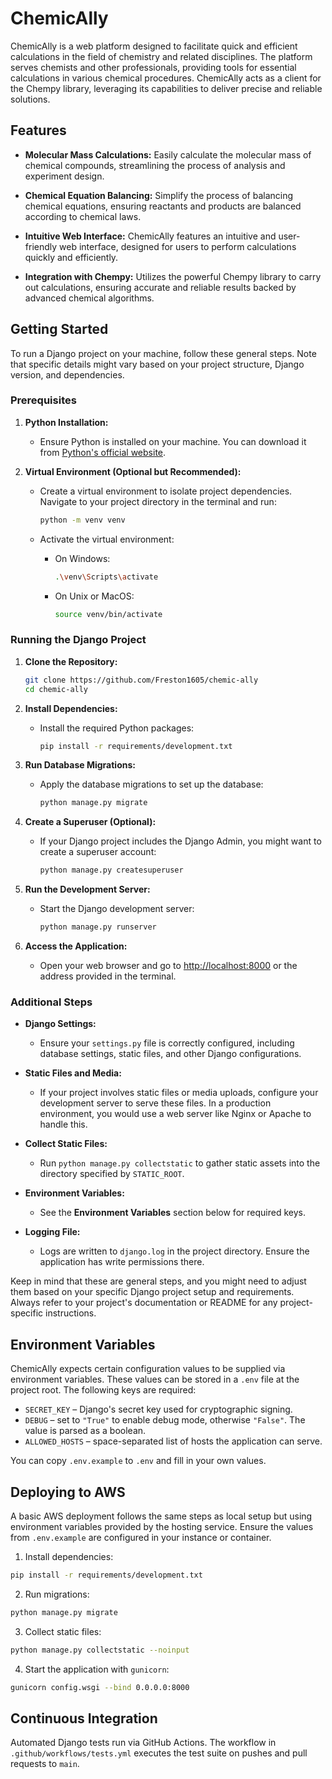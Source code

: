 # ChemicAlly

ChemicAlly is a web platform designed to facilitate quick and efficient calculations in the field of chemistry and related disciplines. The platform serves chemists and other professionals, providing tools for essential calculations in various chemical procedures. ChemicAlly acts as a client for the Chempy library, leveraging its capabilities to deliver precise and reliable solutions.

## Features

- **Molecular Mass Calculations:** Easily calculate the molecular mass of chemical compounds, streamlining the process of analysis and experiment design.

- **Chemical Equation Balancing:** Simplify the process of balancing chemical equations, ensuring reactants and products are balanced according to chemical laws.

- **Intuitive Web Interface:** ChemicAlly features an intuitive and user-friendly web interface, designed for users to perform calculations quickly and efficiently.

- **Integration with Chempy:** Utilizes the powerful Chempy library to carry out calculations, ensuring accurate and reliable results backed by advanced chemical algorithms.

## Getting Started

To run a Django project on your machine, follow these general steps. Note that specific details might vary based on your project structure, Django version, and dependencies.

### Prerequisites

1. **Python Installation:**
   - Ensure Python is installed on your machine. You can download it from [Python's official website](https://www.python.org/downloads/).

2. **Virtual Environment (Optional but Recommended):**
   - Create a virtual environment to isolate project dependencies. Navigate to your project directory in the terminal and run:

     ```bash
     python -m venv venv
     ```

   - Activate the virtual environment:
     - On Windows:

       ```bash
       .\venv\Scripts\activate
       ```

     - On Unix or MacOS:

       ```bash
       source venv/bin/activate
       ```

### Running the Django Project

1. **Clone the Repository:**

   ```bash
   git clone https://github.com/Freston1605/chemic-ally
   cd chemic-ally
   ```

2. **Install Dependencies:**
   - Install the required Python packages:

     ```bash
     pip install -r requirements/development.txt
     ```

3. **Run Database Migrations:**
   - Apply the database migrations to set up the database:

     ```bash
     python manage.py migrate
     ```

4. **Create a Superuser (Optional):**
   - If your Django project includes the Django Admin, you might want to create a superuser account:

     ```bash
     python manage.py createsuperuser
     ```

5. **Run the Development Server:**
   - Start the Django development server:

     ```bash
     python manage.py runserver
     ```

6. **Access the Application:**
   - Open your web browser and go to <http://localhost:8000> or the address provided in the terminal.

### Additional Steps

- **Django Settings:**
  - Ensure your `settings.py` file is correctly configured, including database settings, static files, and other Django configurations.

- **Static Files and Media:**
  - If your project involves static files or media uploads, configure your development server to serve these files. In a production environment, you would use a web server like Nginx or Apache to handle this.

- **Collect Static Files:**
  - Run `python manage.py collectstatic` to gather static assets into the directory specified by `STATIC_ROOT`.

- **Environment Variables:**
  - See the **Environment Variables** section below for required keys.
- **Logging File:**
  - Logs are written to `django.log` in the project directory. Ensure the
    application has write permissions there.

Keep in mind that these are general steps, and you might need to adjust them based on your specific Django project setup and requirements. Always refer to your project's documentation or README for any project-specific instructions.

## Environment Variables

ChemicAlly expects certain configuration values to be supplied via environment variables. These values can be stored in a `.env` file at the project root. The following keys are required:

- `SECRET_KEY` &ndash; Django's secret key used for cryptographic signing.
- `DEBUG` &ndash; set to `"True"` to enable debug mode, otherwise `"False"`. The value is parsed as a boolean.
- `ALLOWED_HOSTS` &ndash; space-separated list of hosts the application can serve.

You can copy `.env.example` to `.env` and fill in your own values.

## Deploying to AWS

A basic AWS deployment follows the same steps as local setup but using environment variables provided by the hosting service. Ensure the values from `.env.example` are configured in your instance or container.

1. Install dependencies:

```bash
pip install -r requirements/development.txt
```

2. Run migrations:

```bash
python manage.py migrate
```

3. Collect static files:

```bash
python manage.py collectstatic --noinput
```

4. Start the application with `gunicorn`:

```bash
gunicorn config.wsgi --bind 0.0.0.0:8000
```

## Continuous Integration

Automated Django tests run via GitHub Actions. The workflow in `.github/workflows/tests.yml` executes the test suite on pushes and pull requests to `main`.

